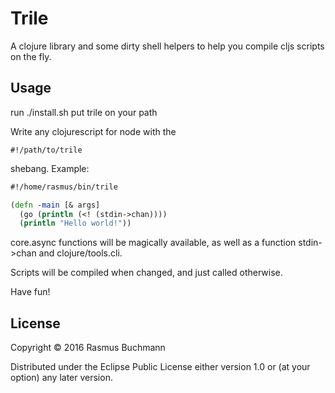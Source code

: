 # Trile

A clojure library and some dirty shell helpers to help you compile
cljs scripts on the fly.

## Usage

run ./install.sh
put trile on your path

Write any clojurescript for node with the

```
#!/path/to/trile
```

shebang. Example:

```clojure
#!/home/rasmus/bin/trile

(defn -main [& args]
  (go (println (<! (stdin->chan))))
  (println "Hello world!"))
```

core.async functions will be magically available, as well as a function stdin->chan and clojure/tools.cli.

Scripts will be compiled when changed, and just called otherwise.

Have fun!

## License

Copyright © 2016 Rasmus Buchmann

Distributed under the Eclipse Public License either version 1.0 or (at
your option) any later version.
